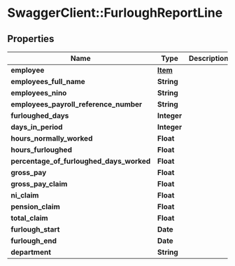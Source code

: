 # SwaggerClient::FurloughReportLine

## Properties
Name | Type | Description | Notes
------------ | ------------- | ------------- | -------------
**employee** | [**Item**](Item.md) |  | [optional] 
**employees_full_name** | **String** |  | [optional] 
**employees_nino** | **String** |  | [optional] 
**employees_payroll_reference_number** | **String** |  | [optional] 
**furloughed_days** | **Integer** |  | [optional] 
**days_in_period** | **Integer** |  | [optional] 
**hours_normally_worked** | **Float** |  | [optional] 
**hours_furloughed** | **Float** |  | [optional] 
**percentage_of_furloughed_days_worked** | **Float** |  | [optional] 
**gross_pay** | **Float** |  | [optional] 
**gross_pay_claim** | **Float** |  | [optional] 
**ni_claim** | **Float** |  | [optional] 
**pension_claim** | **Float** |  | [optional] 
**total_claim** | **Float** |  | [optional] 
**furlough_start** | **Date** |  | [optional] 
**furlough_end** | **Date** |  | [optional] 
**department** | **String** |  | [optional] 

